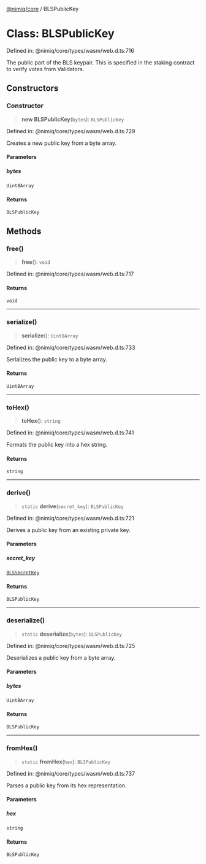 [@nimiq/core](../globals.md) / BLSPublicKey

# Class: BLSPublicKey

Defined in: @nimiq/core/types/wasm/web.d.ts:716

The public part of the BLS keypair.
This is specified in the staking contract to verify votes from Validators.

## Constructors

### Constructor

> **new BLSPublicKey**(`bytes`): `BLSPublicKey`

Defined in: @nimiq/core/types/wasm/web.d.ts:729

Creates a new public key from a byte array.

#### Parameters

##### bytes

`Uint8Array`

#### Returns

`BLSPublicKey`

## Methods

### free()

> **free**(): `void`

Defined in: @nimiq/core/types/wasm/web.d.ts:717

#### Returns

`void`

***

### serialize()

> **serialize**(): `Uint8Array`

Defined in: @nimiq/core/types/wasm/web.d.ts:733

Serializes the public key to a byte array.

#### Returns

`Uint8Array`

***

### toHex()

> **toHex**(): `string`

Defined in: @nimiq/core/types/wasm/web.d.ts:741

Formats the public key into a hex string.

#### Returns

`string`

***

### derive()

> `static` **derive**(`secret_key`): `BLSPublicKey`

Defined in: @nimiq/core/types/wasm/web.d.ts:721

Derives a public key from an existing private key.

#### Parameters

##### secret\_key

[`BLSSecretKey`](BLSSecretKey.md)

#### Returns

`BLSPublicKey`

***

### deserialize()

> `static` **deserialize**(`bytes`): `BLSPublicKey`

Defined in: @nimiq/core/types/wasm/web.d.ts:725

Deserializes a public key from a byte array.

#### Parameters

##### bytes

`Uint8Array`

#### Returns

`BLSPublicKey`

***

### fromHex()

> `static` **fromHex**(`hex`): `BLSPublicKey`

Defined in: @nimiq/core/types/wasm/web.d.ts:737

Parses a public key from its hex representation.

#### Parameters

##### hex

`string`

#### Returns

`BLSPublicKey`
